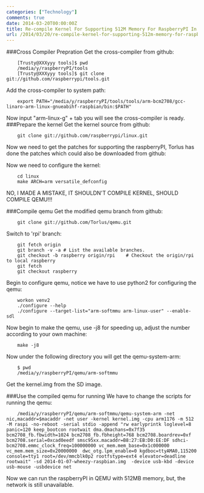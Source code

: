 ```yaml
---
categories: ["Technology"]
comments: true
date: 2014-03-20T00:00:00Z
title: Re-compile Kernel For Supporting 512M Memory For RaspberryPI In Qemu
url: /2014/03/20/re-compile-kernel-for-supporting-512m-memory-for-raspberrypi-in-qemu/
---
```


###Cross Compiler Prepration
Get the cross-compiler from github:<br />

```
	[Trusty@XXXyyy tools]$ pwd
	/media/y/raspberryPI/tools
	[Trusty@XXXyyy tools]$ git clone git://github.com/raspberrypi/tools.git

```
Add the cross-compiler to system path:<br />

```
	export PATH="/media/y/raspberryPI/tools/tools/arm-bcm2708/gcc-linaro-arm-linux-gnueabihf-raspbian/bin:$PATH"

```
Now input "arm-linux-g" + tab you will see the cross-compiler is ready.<br />
###Prepare the kernel
Get the kernel source from github:<br />

```
	git clone git://github.com/raspberrypi/linux.git

```
Now we need to get the patches for supporting the raspberryPI, Torlus has done the patches which could also be downloaded from github:<br />


Now we need to configure the kernel:<br />

```
	cd linux
	make ARCH=arm versatile_defconfig

```


NO, I MADE A MISTAKE, IT SHOULDN'T COMPILE KERNEL, SHOULD COMPILE QEMU!!!

###Compile qemu
Get the modified qemu branch from github:<br />

```
	git clone git://github.com/Torlus/qemu.git

```
Switch to 'rpi' branch:<br />

```
	git fetch origin
	git branch -v -a # List the available branches.
	git checkout -b raspberry origin/rpi	# Checkout the origin/rpi to local raspberry
	git fetch
	git checkout raspberry

```
Begin to configure qemu, notice we have to use python2 for configuring the qemu:<br />

```
	workon venv2
	./configure --help
	./configure --target-list="arm-softmmu arm-linux-user" --enable-sdl 

```
Now begin to make the qemu, use -j8 for speeding up, adjust the number according to your own machine:<br />

```
	make -j8

```
Now under the following directory you will get the qemu-system-arm:<br />

```
	$ pwd
	/media/y/raspberryPI/qemu/arm-softmmu

```
Get the kernel.img from the SD image. <br />

###Use the compiled qemu for running
We have to change the scripts for running the qemu:<br />

```
	/media/y/raspberryPI/qemu/arm-softmmu/qemu-system-arm -net nic,macaddr=$macaddr -net user -kernel kernel.img -cpu arm1176 -m 512 -M raspi -no-reboot -serial stdio -append "rw earlyprintk loglevel=8 panic=120 keep_bootcon rootwait dma.dmachans=0x7f35 bcm2708_fb.fbwidth=1024 bcm2708_fb.fbheight=768 bcm2708.boardrev=0xf bcm2708.serial=0xcad0eedf smsc95xx.macaddr=B8:27:EB:D0:EE:DF sdhci-bcm2708.emmc_clock_freq=100000000 vc_mem.mem_base=0x1c000000 vc_mem.mem_size=0x20000000  dwc_otg.lpm_enable=0 kgdboc=ttyAMA0,115200 console=tty1 root=/dev/mmcblk0p2 rootfstype=ext4 elevator=deadline rootwait" -sd 2014-01-07-wheezy-raspbian.img  -device usb-kbd -device usb-mouse -usbdevice net 

```
Now we can run the raspberryPI in QEMU with 512MB memory, but, the network is still unavailable. 

